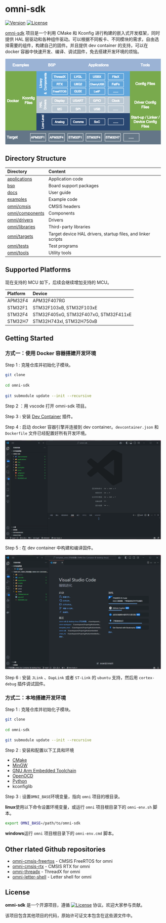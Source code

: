 # omni-sdk

[![Version](https://img.shields.io/github/v/release/LuckkMaker/omni-sdk)](https://github.com/LuckkMaker/omni-sdk/releases/latest)
[![License](https://img.shields.io/github/license/LuckkMaker/omni-sdk)](https://github.com/LuckkMaker/omni-sdk/blob/main/LICENSE)

[omni-sdk](https://github.com/LuckkMaker/omni-sdk) 项目是一个利用 CMake 和 Kconfig 进行构建的嵌入式开发框架，同时提供 HAL 层驱动和各种组件驱动。可以根据不同板卡、不同模块的需求，自由选择需要的组件，构建自己的固件。并且提供 dev container 的支持，可以在 docker 容器中快速开发、编译、调试固件，免去搭建开发环境的烦恼。

![architecture](./doc/figures/omni_architecture.png)

## Directory Structure

| Directory                                 | Content                                                      |
| :---------------------------------------- | :----------------------------------------------------------- |
| [applications](./applications)            | Application code                                             |
| [bsp](./bsp)                              | Board support packages                                       |
| [docs](./docs)                            | User guide                                                   |
| [examples](./examples)                    | Example code                                                 |
| [omni/cmsis](./omni/cmsis)                | CMSIS headers                                                |
| [omni/components](./omni/components)      | Components                                                   |
| [omni/drivers](./omni/drivers)            | Drivers                                                      |
| [omni/libraries](./omni/libraries)        | Third-party libraries                                        |
| [omni/targets](./omni/targets)            | Target device HAL drivers, startup files, and linker scripts |
| [omni/tests](./omni/tests)                | Test programs                                                |
| [omni/tools](./omni/tools)                | Utility tools                                                |

## Supported Platforms
现在支持的 MCU 如下，后续会继续增加支持的 MCU。

| Platform      | Device                                                |
| :------------ | :---------------------------------------------------- |
| APM32F4       | APM32F407RG                                           |
| STM32F1       | STM32F103xB, STM32F103xE                              |
| STM32F4       | STM32F405xG, STM32F407xG, STM32F411xE                 |
| STM32H7       | STM32H743xI, STM32H750xB                              |

## Getting Started

### 方式一：使用 Docker 容器搭建开发环境

Step 1 : 克隆仓库并初始化子模块。

```bash
git clone

cd omni-sdk

git submodule update --init --recursive
```

Step 2 ：用 vscode 打开 omni-sdk 项目。

Step 3 : 安装 [Dev Container](https://marketplace.visualstudio.com/items?itemName=ms-vscode-remote.remote-containers) 插件。

Step 4 : 启动 docker 容器引擎并连接到 dev container。`devcontainer.json` 和 `Dockerfile` 文件已经配置好所有开发环境。

![connect_to_dev_container](./doc/figures/connect_to_dev_container.gif)

Step 5 : 在 dev container 中构建和编译固件。

![build_project](./doc/figures/build_project.gif)

Step 6 : 安装 `JLink` 、`DapLink` 或者 `ST-Link` 的 `ubuntu` 支持，然后用 `cortex-debug` 插件调试固件。

### 方式二：本地搭建开发环境
Step 1 : 克隆仓库并初始化子模块。

```bash
git clone

cd omni-sdk

git submodule update --init --recursive
```

Step 2 : 安装和配置以下工具和环境
- [CMake](https://cmake.org/download/)
- [MinGW](https://sourceforge.net/projects/mingw-w64/)
- [GNU Arm Embedded Toolchain](https://developer.arm.com/tools-and-software/open-source-software/developer-tools/gnu-toolchain/gnu-rm)
- [OpenOCD](http://openocd.org/getting-openocd/)
- [Python](https://www.python.org/downloads/)
- kconfiglib

Step 3 : 设置`OMNI_BASE`环境变量，指向 `omni` 项目的根目录。

**linux**使用以下命令设置环境变量，或运行 `omni` 项目根目录下的 `omni-env.sh` 脚本。

```bash
export OMNI_BASE=/path/to/omni-sdk
```

**windows**运行 `omni` 项目根目录下的 `omni-env.cmd` 脚本。

## Other rlated Github repositories

- [omni-cmsis-freertos](https://github.com/LuckkMaker/omni-cmsis-freertos) - CMSIS FreeRTOS for omni
- [omni-cmsis-rtx](https://github.com/LuckkMaker/omni-cmsis-rtx) - CMSIS RTX for omni
- [omni-threadx](https://github.com/LuckkMaker/omni-threadx) - ThreadX for omni
- [omni-letter-shell](https://github.com/LuckkMaker/omni-letter-shell) - Letter shell for omni

## License

**omni-sdk** 是一个开源项目，遵循 [![License](https://img.shields.io/github/license/LuckkMaker/omni-sdk?label)](https://github.com/LuckkMaker/omni-sdk/blob/main/LICENSE) 协议。欢迎大家参与贡献。

该项目包含其他项目的代码，原始许可证文本包含在这些源文件中。
